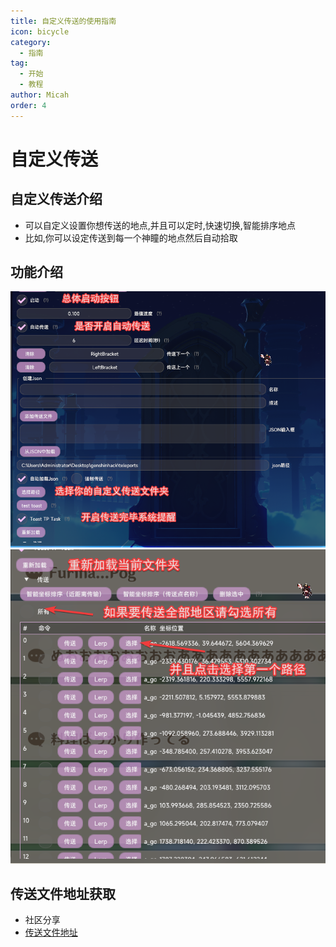 ```yaml
---
title: 自定义传送的使用指南
icon: bicycle
category:
  - 指南
tag:
  - 开始
  - 教程
author: Micah
order: 4
---
```

# 自定义传送
## 自定义传送介绍
- 可以自定义设置你想传送的地点,并且可以定时,快速切换,智能排序地点
- 比如,你可以设定传送到每一个神瞳的地点然后自动拾取


## 功能介绍
![1](images/custom-tp-1.png)
![2](images/custom-tp-2.png)


## 传送文件地址获取
- 社区分享
- [传送文件地址](https://discord.com/channels/1069057220802781265/1129339670447263755)

